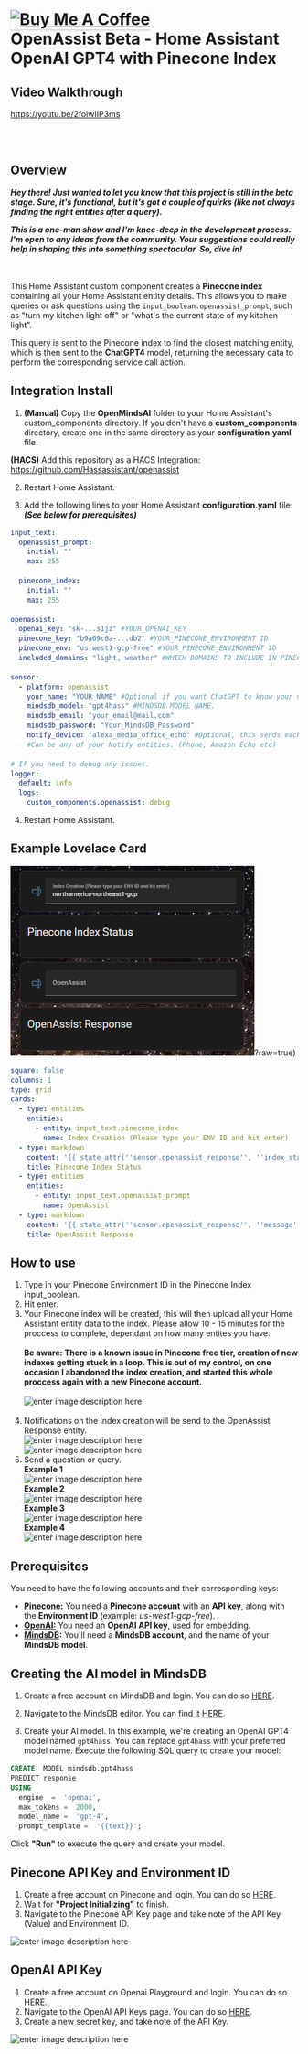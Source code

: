 <a href="https://www.buymeacoffee.com/hassassistant" target="_blank"><img src="https://www.buymeacoffee.com/assets/img/custom_images/orange_img.png" alt="Buy Me A Coffee" style="height: 41px !important;width: 174px !important;box-shadow: 0px 3px 2px 0px rgba(190, 190, 190, 0.5) !important;-webkit-box-shadow: 0px 3px 2px 0px rgba(190, 190, 190, 0.5) !important;" ></a><br>
OpenAssist Beta - Home Assistant OpenAI GPT4 with Pinecone Index
==============================================

Video Walkthrough
-------------
https://youtu.be/2folwIIP3ms

<br>
<br>

Overview
-------------
***Hey there! Just wanted to let you know that this project is still in the beta stage. Sure, it's functional, but it's got a couple of quirks (like not always finding the right entities after a query).***

***This is a one-man show and I'm knee-deep in the development process. I'm open to any ideas from the community. Your suggestions could really help in shaping this into something spectacular. So, dive in!***
<br><br><br>

This Home Assistant custom component creates a **Pinecone index** containing all your Home Assistant entity details. This allows you to make queries or ask questions using the `input_boolean.openassist_prompt`, such as "turn my kitchen light off" or "what's the current state of my kitchen light". 

This query is sent to the Pinecone index to find the closest matching entity, which is then sent to the **ChatGPT4** model, returning the necessary data to perform the corresponding service call action.

Integration Install
-------------
1. **(Manual)** Copy the **OpenMindsAI** folder to your Home Assistant's custom_components directory. If you don't have a **custom_components** directory, create one in the same directory as your **configuration.yaml** file.

**(HACS)** Add this repository as a HACS Integration: https://github.com/Hassassistant/openassist

2. Restart Home Assistant.

3. Add the following lines to your Home Assistant **configuration.yaml** file:
***(See below for prerequisites)***

```yaml
input_text:
  openassist_prompt:
    initial: ""
    max: 255

  pinecone_index:
    initial: ""
    max: 255

openassist:
  openai_key: "sk-...s1jz" #YOUR_OPENAI_KEY  
  pinecone_key: "b9a09c6a-...db2" #YOUR_PINECONE_ENVIRONMENT ID
  pinecone_env: "us-west1-gcp-free" #YOUR_PINECONE_ENVIRONMENT ID
  included_domains: "light, weather" #WHICH DOMAINS TO INCLUDE IN PINECONE DB

sensor:
  - platform: openassist
    your_name: "YOUR_NAME" #Optional if you want ChatGPT to know your name.
    mindsdb_model: "gpt4hass" #MINDSDB MODEL NAME.
    mindsdb_email: "your_email@mail.com"
    mindsdb_password: "Your_MindsDB_Password"
    notify_device: "alexa_media_office_echo" #Optional, this sends each ChatGPT response to your notify entity.
    #Can be any of your Notify entities. (Phone, Amazon Echo etc)

# If you need to debug any issues.
logger:
  default: info
  logs:
    custom_components.openassist: debug
 ```


4. Restart Home Assistant.

Example Lovelace Card
-------------
![enter image description here](https://github.com/Hassassistant/OpenAssist/blob/main/misc/updated%20card.PNG)?raw=true)
```yaml
square: false
columns: 1
type: grid
cards:
  - type: entities
    entities:
      - entity: input_text.pinecone_index
        name: Index Creation (Please type your ENV ID and hit enter)
  - type: markdown
    content: '{{ state_attr(''sensor.openassist_response'', ''index_status'') }}'
    title: Pinecone Index Status
  - type: entities
    entities:
      - entity: input_text.openassist_prompt
        name: OpenAssist
  - type: markdown
    content: '{{ state_attr(''sensor.openassist_response'', ''message'') }}'
    title: OpenAssist Response
 ```
How to use
-------------
1. Type in your Pinecone Environment ID in the Pinecone Index input_boolean.
2. Hit enter.
3. Your Pinecone index will be created, this will then upload all your Home Assistant entity data to the index.
Please allow 10 - 15 minutes for the proccess to complete, dependant on how many entites you have.<br><br>
**Be aware: There is a known issue in Pinecone free tier, creation of new indexes getting stuck in a loop. This is out of my control, on one occasion I abandoned the index creation, and started this whole proccess again with a new Pinecone account.**<br><br>
![enter image description here](https://github.com/Hassassistant/OpenAssist/blob/main/misc/index%20creation.PNG?raw=true)<br><br>
4. Notifications on the Index creation will be send to the OpenAssist Response entity.<br>
![enter image description here](https://github.com/Hassassistant/OpenAssist/blob/main/misc/1.PNG?raw=true)<br>
![enter image description here](https://github.com/Hassassistant/OpenAssist/blob/main/misc/2.PNG?raw=true)<br>
5. Send a question or query.<br>
**Example 1**<br>
![enter image description here](https://github.com/Hassassistant/OpenAssist/blob/main/misc/query%201.PNG?raw=true)<br>
**Example 2**<br>
![enter image description here](https://github.com/Hassassistant/OpenAssist/blob/main/misc/query%202.PNG?raw=true)<br>
**Example 3**<br>
![enter image description here](https://github.com/Hassassistant/OpenAssist/blob/main/misc/query%203.PNG?raw=true)<br>
**Example 4**<br>
![enter image description here](https://github.com/Hassassistant/OpenAssist/blob/main/misc/query%204.PNG?raw=true)

Prerequisites
-------------

You need to have the following accounts and their corresponding keys:

-   **[Pinecone:](https://app.pinecone.io/)** You need a **Pinecone account** with an **API key**, along with the **Environment ID** (example: *us-west1-gcp-free*).
-   **[OpenAI:](https://platform.openai.com/playground/)** You need an **OpenAI API key**, used for embedding.
-   **[MindsDB](https://mindsdb.com/):** You'll need a **MindsDB account**, and the name of your **MindsDB model**.




Creating the AI model in MindsDB
--------------------------------

1.  Create a free account on MindsDB and login. You can do so [HERE](https://cloud.mindsdb.com/login).

2.  Navigate to the MindsDB editor. You can find it [HERE](https://cloud.mindsdb.com/editor).

3.  Create your AI model. In this example, we're creating an OpenAI GPT4 model named `gpt4hass`. 
You can replace `gpt4hass` with your preferred model name. Execute the following SQL query to create your model:

```sql
CREATE  MODEL mindsdb.gpt4hass
PREDICT response
USING
  engine  =  'openai',
  max_tokens =  2000,
  model_name =  'gpt-4',
  prompt_template =  '{{text}}';
```

   Click **"Run"** to execute the query and create your model.


Pinecone API Key and Environment ID
-------------
1.  Create a free account on Pinecone and login. You can do so [HERE](https://app.pinecone.io/).
2.  Wait for **"Project Initializing"** to finish.
3.  Navigate to the Pinecone API Key page and take note of the API Key (Value) and Environment ID. <br>

![enter image description here](https://github.com/Hassassistant/OpenAssist/blob/main/misc/pinecone.PNG?raw=true)

OpenAI API Key
-------------
1.  Create a free account on Openai Playground and login. You can do so [HERE](https://platform.openai.com/playground/).
2.  Navigate to the OpenAI API Keys page. You can do so [HERE](https://platform.openai.com/account/api-keys).<br>
3.  Create a new secret key, and take note of the API Key.

![enter image description here](https://github.com/Hassassistant/OpenAssist/blob/main/misc/openai.PNG?raw=true)
